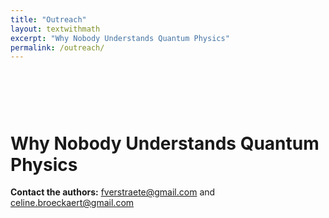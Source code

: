 ```yaml
---
title: "Outreach"
layout: textwithmath
excerpt: "Why Nobody Understands Quantum Physics"
permalink: /outreach/
---
```


<div style="margin-bottom: 3cm;"></div>

# Why Nobody Understands Quantum Physics


**Contact the authors:** [fverstraete@gmail.com](mailto:fverstraete@gmail.com) and [celine.broeckaert@gmail.com](mailto:celine.broeckaert@gmail.com)

<div style="margin-bottom: 20cm;"></div>
